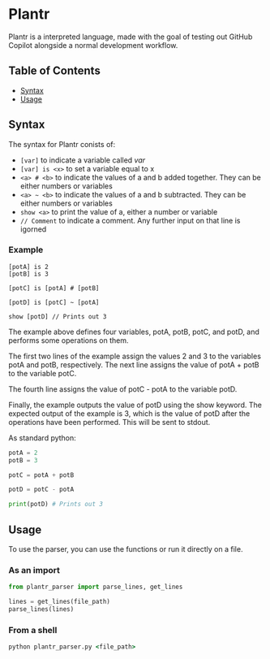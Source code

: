 # Plantr

Plantr is a interpreted language, made with the goal of testing out GitHub Copilot alongside a normal development workflow.

## Table of Contents

- [Syntax](#Syntax)
- [Usage](#Usage)

## Syntax
The syntax for Plantr conists of:
- ```[var]``` to indicate a variable called *var*
- ```[var] is <x>``` to set a variable equal to x
- ```<a> # <b>``` to indicate the values of a and b added together. They can be either numbers or variables
- ```<a> ~ <b>``` to indicate the values of a and b subtracted. They can be either numbers or variables
- ```show <a>``` to print the value of a, either a number or variable
- ```// Comment``` to indicate a comment. Any further input on that line is igorned


### Example
```
[potA] is 2
[potB] is 3

[potC] is [potA] # [potB]

[potD] is [potC] ~ [potA]

show [potD] // Prints out 3
```

The example above defines four variables, potA, potB, potC, and potD, and performs some operations on them.

The first two lines of the example assign the values 2 and 3 to the variables potA and potB, respectively. The next line assigns the value of potA + potB to the variable potC.

The fourth line assigns the value of potC - potA to the variable potD.

Finally, the example outputs the value of potD using the show keyword. The expected output of the example is 3, which is the value of potD after the operations have been performed. This will be sent to stdout.

As standard python:
```python
potA = 2
potB = 3

potC = potA + potB

potD = potC - potA

print(potD) # Prints out 3
```

## Usage

To use the parser, you can use the functions or run it directly on a file.

### As an import
```python
from plantr_parser import parse_lines, get_lines

lines = get_lines(file_path)
parse_lines(lines)
```

### From a shell
```cmd
python plantr_parser.py <file_path>
```

